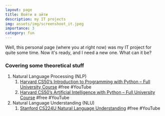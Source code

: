 ```yaml
---
layout: page
title: Войти в айти   
description: my IT projects 
img: assets/img/screenshoot_it.jpeg
importance: 3
category: fun
---
```


Well, this personal page (where you at right now) was my IT project for quite some time. Now it's ready, and I need a new one. What can it be? 

### **Covering some theoretical stuff**
1. Natural Language Processing (NLP)
    1. [Harvard CS50’s Introduction to Programming with Python – Full University Course](https://www.youtube.com/watch?v=nLRL_NcnK-4) #free #YouTube 
    2. [Harvard CS50’s Artificial Intelligence with Python – Full University Course](https://youtu.be/5NgNicANyqM?si=ehq4cVFRbIkfkNhq) #free #YouTube 
2. Natural Language Understanding (NLU)
    1. [Stanford CS224U Natural Language Understanding](https://youtu.be/rha64cQRLs8?si=CTIYD6wzFc_Fjcyw) #free #YouTube